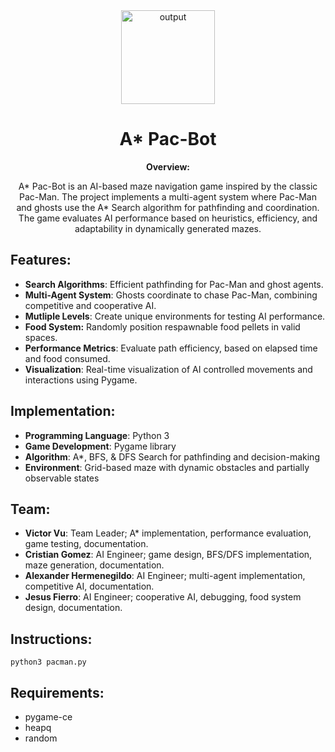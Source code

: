 <div align="center">
  <img src="https://github.com/user-attachments/assets/8b4bec90-cd7a-48f6-bd48-e874c8b06198" alt="output" width="150"/>
  <h1>A* Pac-Bot</h1>
  <p><strong>Overview:</strong></p>
  <p>A* Pac-Bot is an AI-based maze navigation game inspired by the classic Pac-Man. The project implements a multi-agent system where Pac-Man and ghosts use the A* Search algorithm for pathfinding and coordination. The game evaluates AI performance based on heuristics, efficiency, and adaptability in dynamically generated mazes.</p>
</div>

## Features:
- **Search Algorithms**: Efficient pathfinding for Pac-Man and ghost agents.
- **Multi-Agent System**: Ghosts coordinate to chase Pac-Man, combining competitive and cooperative AI.
- **Mutliple Levels**: Create unique environments for testing AI performance.
- **Food System:** Randomly position respawnable food pellets in valid spaces. 
- **Performance Metrics**: Evaluate path efficiency, based on elapsed time and food consumed.
- **Visualization**: Real-time visualization of AI controlled movements and interactions using Pygame.

## Implementation:
- **Programming Language**: Python 3
- **Game Development**: Pygame library
- **Algorithm**: A*, BFS, & DFS Search for pathfinding and decision-making
- **Environment**: Grid-based maze with dynamic obstacles and partially observable states

## Team:
- **Victor Vu**: Team Leader; A* implementation, performance evaluation, game testing, documentation.
- **Cristian Gomez**: AI Engineer; game design, BFS/DFS implementation, maze generation, documentation.
- **Alexander Hermenegildo**: AI Engineer; multi-agent implementation, competitive AI, documentation.
- **Jesus Fierro**: AI Engineer; cooperative AI, debugging, food system design, documentation.

## Instructions:
```
python3 pacman.py
```

## Requirements:
- pygame-ce
- heapq
- random
